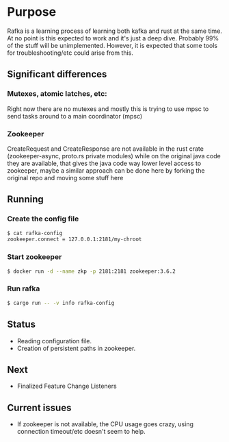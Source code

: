 # Purpose
Rafka is a learning process of learning both kafka and rust
at the same time. At no point is this expected to work and
it's just a deep dive.
Probably 99% of the stuff will be unimplemented.
However, it is expected that some tools for troubleshooting/etc
could arise from this.

## Significant differences

### Mutexes, atomic latches, etc:

Right now there are no mutexes and mostly this is trying to use mpsc to send
tasks around to a main coordinator (mpsc)

### Zookeeper
CreateRequest and CreateResponse are not available in the rust crate
(zookeeper-async, proto.rs private modules) while on the original java
code they are available, that gives the java code way lower level access
to zookeeper, maybe a similar approach can be done here by forking the
original repo and moving some stuff here

## Running

### Create the config file

```bash
$ cat rafka-config
zookeeper.connect = 127.0.0.1:2181/my-chroot
```

### Start zookeeper

```bash
$ docker run -d --name zkp -p 2181:2181 zookeeper:3.6.2
```

### Run rafka

```bash
$ cargo run -- -v info rafka-config
```


## Status
- Reading configuration file.
- Creation of persistent paths in zookeeper.

## Next
- Finalized Feature Change Listeners

## Current issues
-  If zookeeper is not available, the CPU usage goes crazy, using connection timeout/etc doesn't seem to help.
